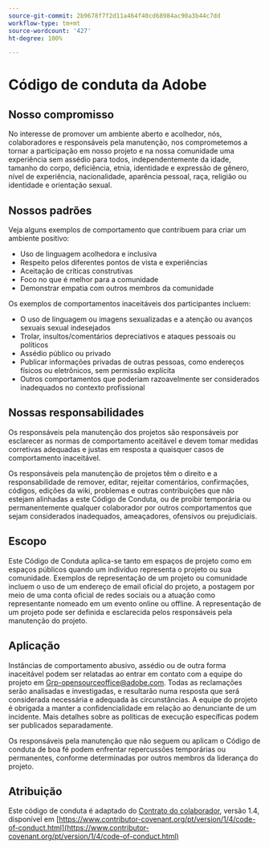 ```yaml
---
source-git-commit: 2b9678f7f2d11a464f40cd68984ac90a3b44c7dd
workflow-type: tm+mt
source-wordcount: '427'
ht-degree: 100%

---
```

# Código de conduta da Adobe

## Nosso compromisso

No interesse de promover um ambiente aberto e acolhedor, nós,
colaboradores e responsáveis pela manutenção, nos comprometemos
a tornar a participação em nosso projeto e na nossa comunidade uma
experiência sem assédio para todos, independentemente da idade,
tamanho do corpo, deficiência, etnia, identidade e expressão de gênero,
nível de experiência, nacionalidade, aparência pessoal, raça, religião ou
identidade e orientação sexual.

## Nossos padrões

Veja alguns exemplos de comportamento que contribuem para criar um ambiente positivo:

* Uso de linguagem acolhedora e inclusiva
* Respeito pelos diferentes pontos de vista e experiências
* Aceitação de críticas construtivas
* Foco no que é melhor para a comunidade
* Demonstrar empatia com outros membros da comunidade

Os exemplos de comportamentos inaceitáveis dos participantes incluem:

* O uso de linguagem ou imagens sexualizadas e a atenção ou avanços sexuais sexual indesejados
* Trolar, insultos/comentários depreciativos e ataques pessoais ou políticos
* Assédio público ou privado
* Publicar informações privadas de outras pessoas, como endereços físicos ou eletrônicos, sem permissão explícita
* Outros comportamentos que poderiam razoavelmente ser considerados inadequados no contexto profissional

## Nossas responsabilidades

Os responsáveis pela manutenção dos projetos são responsáveis por esclarecer
as normas de comportamento aceitável e devem tomar medidas corretivas adequadas
e justas em resposta a quaisquer casos de comportamento inaceitável.

Os responsáveis pela manutenção de projetos têm o direito e a responsabilidade
de remover, editar, rejeitar comentários, confirmações, códigos, edições da wiki,
problemas e outras contribuições que não estejam alinhadas a este Código de Conduta,
ou de proibir temporária ou permanentemente qualquer colaborador por outros comportamentos
que sejam considerados inadequados, ameaçadores, ofensivos ou prejudiciais.

## Escopo

Este Código de Conduta aplica-se tanto em espaços de projeto como em espaços públicos
quando um indivíduo representa o projeto ou sua comunidade. Exemplos de
representação de um projeto ou comunidade incluem o uso de um endereço de email oficial
do projeto, a postagem por meio de uma conta oficial de redes sociais ou a atuação como
representante nomeado em um evento online ou offline. A representação de um projeto pode ser definida
e esclarecida pelos responsáveis pela manutenção do projeto.

## Aplicação

Instâncias de comportamento abusivo, assédio ou de outra forma inaceitável podem ser
relatadas ao entrar em contato com a equipe do projeto em Grp-opensourceoffice@adobe.com. Todas
as reclamações serão analisadas e investigadas, e resultarão numa resposta que
será considerada necessária e adequada às circunstâncias. A equipe do projeto
é obrigada a manter a confidencialidade em relação ao denunciante de um incidente.
Mais detalhes sobre as políticas de execução específicas podem ser publicados separadamente.

Os responsáveis pela manutenção que não seguem ou aplicam o Código de conduta de boa fé
podem enfrentar repercussões temporárias ou permanentes, conforme determinadas por outros
membros da liderança do projeto.

## Atribuição

Este código de conduta é adaptado do [Contrato do colaborador](https://contributor-covenant.org), versão 1.4,
disponível em [https://www.contributor-covenant.org/pt/version/1/4/code-of-conduct.html](https://www.contributor-covenant.org/pt/version/1/4/code-of-conduct.html)
